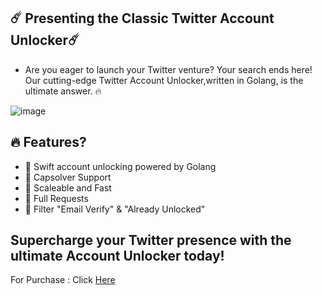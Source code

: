

## ☄️ Presenting the Classic Twitter Account Unlocker☄️ 
  
- Are you eager to launch your Twitter venture? Your search ends here! Our cutting-edge Twitter Account Unlocker,written in Golang, is the ultimate answer. 🔥  
  
![image](https://github.com/x3vdev/TwitterAccountUnlocker/assets/166245978/11cf914b-f9e2-4bb3-88f2-af741532157b)


## 🔥 Features? 
- 💖 Swift account unlocking powered by Golang  
- 💖 Capsolver Support 
- 💖 Scaleable and Fast  
- 💖 Full Requests
- 💖 Filter "Email Verify" & "Already Unlocked"

## Supercharge your Twitter presence with the ultimate Account Unlocker today! 
 
 
For Purchase : Click [Here](https://t.me/x3vil)
